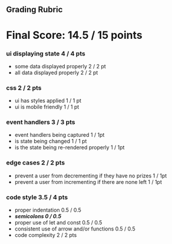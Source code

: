 ## Grading Rubric

# Final Score: 14.5 / 15 points

### ui displaying state 4 / 4 pts
- some data displayed properly 2 / 2 pt
- all data displayed properly 2 / 2 pt
### css 2 / 2 pts
- ui has styles applied 1 / 1 pt
- ui is mobile friendly 1 / 1 pt
### event handlers 3 / 3 pts
- event handlers being captured 1 / 1pt
- is state being changed 1 / 1 pt
- is the state being re-rendered properly 1 / 1pt
### edge cases 2 / 2 pts
- prevent a user from decrementing if they have no prizes 1 / 1pt
- prevent a user from incrementing if there are none left 1 / 1pt
### code style 3.5 / 4 pts
- proper indentation 0.5 / 0.5
- **_semicolons 0 / 0.5_**
- proper use of let and const 0.5 / 0.5
- consistent use of arrow and/or functions 0.5 / 0.5
- code complexity 2 / 2 pts
